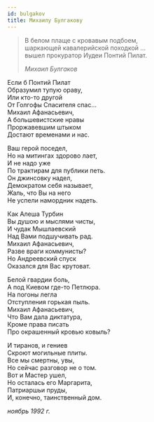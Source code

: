 ```yaml
---
id: bulgakov
title: Михаилу Булгакову
---
```


> В белом плаще с кровавым подбоем,\
> шаркающей кавалерийской походкой ...\
> вышел прокуратор Иудеи Понтий Пилат.
>
> _Михаил Булгаков_

Если б Понтий Пилат\
Образумил тупую ораву,\
Или кто-то другой\
От Голгофы Спасителя спас...\
Михаил Афанасьевич,\
А большевистские нравы\
Проржавевшим штыком\
Достают временами и нас.

Ваш герой поседел,\
Но на митингах здорово лает,\
И не надо уже\
По трактирам для публики петь.\
Он джинсовку надел,\
Демократом себя называет,\
Жаль, что Вы на него\
Не успели намордник надеть.

Как Алеша Турбин\
Вы душою и мыслями чисты,\
И чудак Мышлаевский\
Над Вами подшучивать рад.\
Михаил Афанасьевич,\
Разве враги коммунисты?\
Но Андреевский спуск\
Оказался для Вас крутоват.

Белой гвардии боль,\
А под Киевом где-то Петлюра.\
На погоны легла\
Отступления горькая пыль.\
Михаил Афанасьевич,\
Что Вам дала диктатура,\
Кроме права писать\
Про окрашенный кровью ковыль?

И тиранов, и гениев\
Скроют могильные плиты.\
Все мы смертны, увы,\
Но сейчас разговор не о том.\
Вот и Мастер ушел,\
Но осталась его Маргарита,\
Патриаршьи пруды,\
И, конечно, таинственный дом.

_ноябрь 1992 г._
